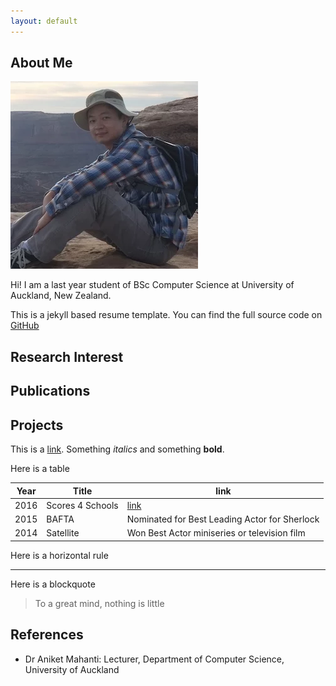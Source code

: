 ```yaml
---
layout: default
---
```


## About Me

<img class="profile-picture" src="me.webp">

Hi! I am a last year student of BSc Computer Science at University of Auckland, New Zealand.

This is a jekyll based resume template. You can find the full source code on [GitHub](https://github.com/hche608/hche608.github.io)

## Research Interest



## Publications



## Projects

This is a [link](http://google.com). Something *italics* and something **bold**.

Here is a table

Year | Title | link
-----|-------|--------
2016 | Scores 4 Schools  | [link](http://www.scores4schools.com)
2015 | BAFTA | Nominated for Best Leading Actor for Sherlock
2014 | Satellite | Won Best Actor miniseries or television film

Here is a horizontal rule

---

Here is a blockquote

> To a great mind, nothing is little

## References

* Dr Aniket Mahanti: Lecturer, Department of Computer Science, University of Auckland
